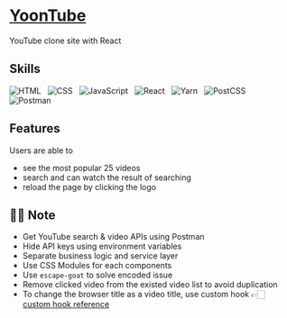 # [YoonTube](https://yoontube.netlify.app/)

YouTube clone site with React

## Skills

<p>
  <img alt="HTML" src="https://img.shields.io/badge/HTML-E34F26?style=flat&logo=HTML5&logoColor=white"/>&nbsp;&nbsp;
  <img alt="CSS" src="https://img.shields.io/badge/CSS-1572B6?style=flat&logo=CSS3&logoColor=white"/>&nbsp;&nbsp;
  <img alt="JavaScript" src="https://img.shields.io/badge/JavaScript-F7DF1E?style=flat&logo=JavaScript&logoColor=black"/>&nbsp;&nbsp;
  <img alt="React" src="https://img.shields.io/badge/React-61DAFB?style=flat&logo=React&logoColor=black"/>&nbsp;&nbsp;
  <img alt="Yarn" src="https://img.shields.io/badge/Yarn-2C8EBB?style=flat&logo=Yarn&logoColor=white"/>&nbsp;&nbsp;
  <img alt="PostCSS" src="https://img.shields.io/badge/PostCSS-DD3A0A?style=flat&logo=PostCSS&logoColor=white"/>&nbsp;&nbsp;
  <img alt="Postman" src="https://img.shields.io/badge/Postman-FF6C37?style=flat&logo=Postman&logoColor=white"/>
</p>

## Features

Users are able to

- see the most popular 25 videos
- search and can watch the result of searching
- reload the page by clicking the logo

## ✍🏻 Note

- Get YouTube search & video APIs using Postman
- Hide API keys using environment variables
- Separate business logic and service layer
- Use CSS Modules for each components
- Use `escape-goat` to solve encoded issue
- Remove clicked video from the existed video list to avoid duplication
- To change the browser title as a video title, use custom hook 👉🏻 [custom hook reference](https://nomadcoders.co/react-hooks-introduction)
